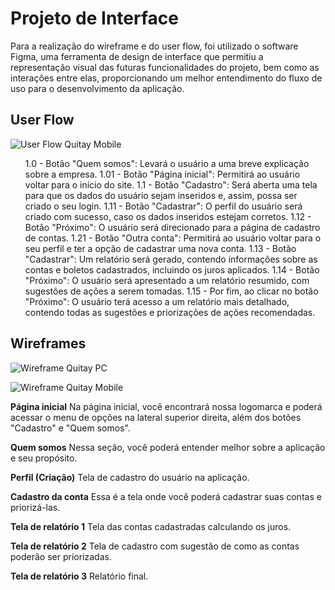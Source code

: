 
# Projeto de Interface


Para a realização do wireframe e do user flow, foi utilizado o software Figma, uma ferramenta de design de interface que permitiu a representação visual das futuras funcionalidades do projeto, bem como as interações entre elas, proporcionando um melhor entendimento do fluxo de uso para o desenvolvimento da aplicação.

## User Flow


![User Flow Quitay Mobile](https://user-images.githubusercontent.com/64965197/234720563-793271c0-640f-45f8-a8ef-fc608b2a14bb.png)

<ol>
1.0 - Botão "Quem somos": Levará o usuário a uma breve explicação sobre a empresa.
1.01 - Botão "Página inicial": Permitirá ao usuário voltar para o início do site.
1.1 - Botão "Cadastro": Será aberta uma tela para que os dados do usuário sejam inseridos e, assim, possa ser criado o seu login.
1.11 - Botão "Cadastrar": O perfil do usuário será criado com sucesso, caso os dados inseridos estejam corretos.
1.12 - Botão "Próximo": O usuário será direcionado para a página de cadastro de contas.
1.21 - Botão "Outra conta": Permitirá ao usuário voltar para o seu perfil e ter a opção de cadastrar uma nova conta.
1.13 - Botão "Cadastrar": Um relatório será gerado, contendo informações sobre as contas e boletos cadastrados, incluindo os juros aplicados.
1.14 - Botão "Próximo": O usuário será apresentado a um relatório resumido, com sugestões de ações a serem tomadas.
1.15 - Por fim, ao clicar no botão "Próximo": O usuário terá acesso a um relatório mais detalhado, contendo todas as sugestões e priorizações de ações recomendadas.
</ol>

## Wireframes

![Wireframe Quitay PC](https://user-images.githubusercontent.com/64965197/234721139-962315a3-a922-4079-8698-5986c623bc89.png)


![Wireframe Quitay Mobile](https://user-images.githubusercontent.com/64965197/234714416-9e58de5f-461a-462d-a133-b2daf5cf87ae.png)

**Página inicial**
Na página inicial, você encontrará nossa logomarca e poderá acessar o menu de opções na lateral superior direita, além dos botões "Cadastro" e "Quem somos".

**Quem somos**
Nessa seção, você poderá entender melhor sobre a aplicação e seu propósito.

**Perfil (Criação)**
Tela de cadastro do usuário na aplicação.

**Cadastro da conta**
Essa é a tela onde você poderá cadastrar suas contas e priorizá-las.

**Tela de relatório 1**
Tela das contas cadastradas calculando os juros.

**Tela de relatório 2**
Tela de cadastro com sugestão de como as contas poderão ser priorizadas.

**Tela de relatório 3**
Relatório final.
